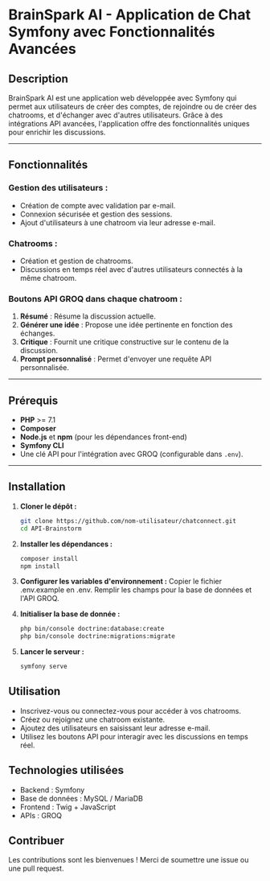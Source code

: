 # BrainSpark AI - Application de Chat Symfony avec Fonctionnalités Avancées

## Description
BrainSpark AI est une application web développée avec Symfony qui permet aux utilisateurs de créer des comptes, de rejoindre ou de créer des chatrooms, et d'échanger avec d'autres utilisateurs. Grâce à des intégrations API avancées, l'application offre des fonctionnalités uniques pour enrichir les discussions.

---

## Fonctionnalités

### Gestion des utilisateurs :
- Création de compte avec validation par e-mail.
- Connexion sécurisée et gestion des sessions.
- Ajout d'utilisateurs à une chatroom via leur adresse e-mail.

### Chatrooms :
- Création et gestion de chatrooms.
- Discussions en temps réel avec d'autres utilisateurs connectés à la même chatroom.

### Boutons API GROQ dans chaque chatroom :
1. **Résumé** : Résume la discussion actuelle.
2. **Générer une idée** : Propose une idée pertinente en fonction des échanges.
3. **Critique** : Fournit une critique constructive sur le contenu de la discussion.
4. **Prompt personnalisé** : Permet d'envoyer une requête API personnalisée.

---

## Prérequis
- **PHP** >= 7.1
- **Composer**
- **Node.js** et **npm** (pour les dépendances front-end)
- **Symfony CLI**
- Une clé API pour l'intégration avec GROQ (configurable dans `.env`).

---

## Installation

1. **Cloner le dépôt :**
   ```bash
   git clone https://github.com/nom-utilisateur/chatconnect.git
   cd API-Brainstorm
   
2. **Installer les dépendances :**
   ```bash
   composer install
   npm install

3. **Configurer les variables d'environnement :**
   Copier le fichier .env.example en .env.
   Remplir les champs pour la base de données et l'API GROQ.

4. **Initialiser la base de donnée :**
   ```bash
   php bin/console doctrine:database:create
   php bin/console doctrine:migrations:migrate

5. **Lancer le serveur :**
   ```bash
   symfony serve

## Utilisation
- Inscrivez-vous ou connectez-vous pour accéder à vos chatrooms.
- Créez ou rejoignez une chatroom existante.
- Ajoutez des utilisateurs en saisissant leur adresse e-mail.
- Utilisez les boutons API pour interagir avec les discussions en temps réel.

## Technologies utilisées
- Backend : Symfony
- Base de données : MySQL / MariaDB
- Frontend : Twig + JavaScript
- APIs : GROQ

## Contribuer
Les contributions sont les bienvenues ! Merci de soumettre une issue ou une pull request.

